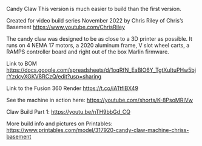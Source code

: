 Candy Claw
This version is much easier to build than the first version. 

Created for video build series November 2022 by Chris Riley of Chris’s Basement https://www.youtube.com/ChrisRiley 


The candy claw was designed to be as close to a 3D printer as possible. It runs on 4 NEMA 17 motors, a 2020 aluminum frame, V slot wheel carts, a RAMPS controller board and right out of the box Marlin firmware. 

Link to BOM
https://docs.google.com/spreadsheets/d/1oqRfN_EaBlO6Y_TgtXuItuPHw5bjrYzdcyXGKV8RCzQ/edit?usp=sharing

Link to the Fusion 360 Render https://t.co/iATtfIBX49

See the machine in action here: https://youtube.com/shorts/K-8PsoMRIVw

Claw Build Part 1: https://youtu.be/nTH9bbGd_CQ

More build info and pictures on Printables: https://www.printables.com/model/317920-candy-claw-machine-chriss-basement

